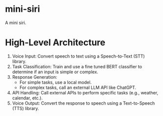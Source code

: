 # mini-siri
A mini siri.

# High-Level Architecture

1. Voice Input: Convert speech to text using a Speech-to-Text (STT) library.
2. Task Classification: Train and use a fine tuned BERT classifier to determine if an input is simple or complex.
3. Response Generation:
    - For simple tasks, use a local model.
    - For complex tasks, call an external LLM API like ChatGPT.
4. API Handling: Call external APIs to perform specific tasks (e.g., weather, calendar, etc.).
5. Voice Output: Convert the response to speech using a Text-to-Speech (TTS) library.